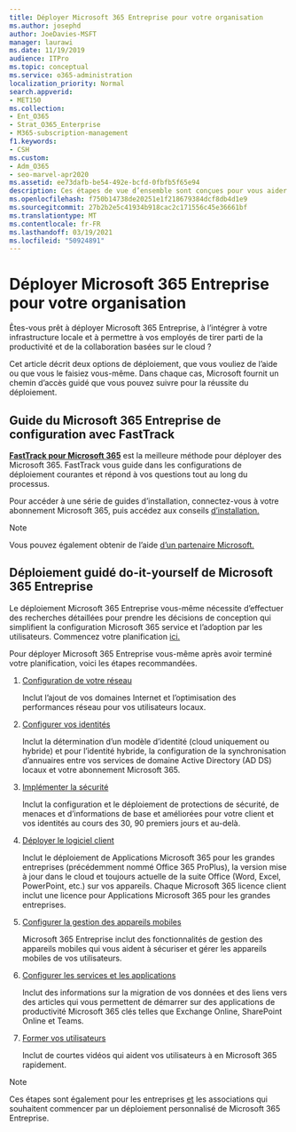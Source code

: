 ```yaml
---
title: Déployer Microsoft 365 Entreprise pour votre organisation
ms.author: josephd
author: JoeDavies-MSFT
manager: laurawi
ms.date: 11/19/2019
audience: ITPro
ms.topic: conceptual
ms.service: o365-administration
localization_priority: Normal
search.appverid:
- MET150
ms.collection:
- Ent_O365
- Strat_O365_Enterprise
- M365-subscription-management
f1.keywords:
- CSH
ms.custom:
- Adm_O365
- seo-marvel-apr2020
ms.assetid: ee73dafb-be54-492e-bcfd-0fbfb5f65e94
description: Ces étapes de vue d’ensemble sont conçues pour vous aider à configurer votre réseau, à créer vos identités, à déployer Microsoft 365 Apps et à migrer vos données.
ms.openlocfilehash: f750b14738de20251e1f218679384dcf8db4d1e9
ms.sourcegitcommit: 27b2b2e5c41934b918cac2c171556c45e36661bf
ms.translationtype: MT
ms.contentlocale: fr-FR
ms.lasthandoff: 03/19/2021
ms.locfileid: "50924891"
---
```

# <a name="deploy-microsoft-365-enterprise-for-your-organization"></a>Déployer Microsoft 365 Entreprise pour votre organisation

Êtes-vous prêt à déployer Microsoft 365 Entreprise, à l’intégrer à votre infrastructure locale et à permettre à vos employés de tirer parti de la productivité et de la collaboration basées sur le cloud ?

Cet article décrit deux options de déploiement, que vous vouliez de l’aide ou que vous le faisiez vous-même. Dans chaque cas, Microsoft fournit un chemin d’accès guidé que vous pouvez suivre pour la réussite du déploiement.

## <a name="guided-microsoft-365-enterprise-setup-process-with-fasttrack"></a>Guide du Microsoft 365 Entreprise de configuration avec FastTrack

**[FastTrack pour Microsoft 365](https://www.microsoft.com/fasttrack/microsoft-365)** est la meilleure méthode pour déployer des Microsoft 365. FastTrack vous guide dans les configurations de déploiement courantes et répond à vos questions tout au long du processus. 

Pour accéder à une série de guides d’installation, connectez-vous à votre abonnement Microsoft 365, puis accédez aux conseils [d’installation.](https://aka.ms/o365fasttrack)

>[!Note]
>Vous pouvez également obtenir de l’aide [d’un partenaire Microsoft.](https://www.microsoft.com/solution-providers/home)
>

## <a name="do-it-yourself-guided-deployment-of-microsoft-365-enterprise"></a>Déploiement guidé do-it-yourself de Microsoft 365 Entreprise

Le déploiement Microsoft 365 Entreprise vous-même nécessite d’effectuer des recherches détaillées pour prendre les décisions de conception qui simplifient la configuration Microsoft 365 service et l’adoption par les utilisateurs. Commencez votre planification [ici.](get-your-organization-ready-for-office-365.md)

Pour déployer Microsoft 365 Entreprise vous-même après avoir terminé votre planification, voici les étapes recommandées.

1. [Configuration de votre réseau](set-up-network-for-microsoft-365.md)

   Inclut l’ajout de vos domaines Internet et l’optimisation des performances réseau pour vos utilisateurs locaux.
 
2. [Configurer vos identités](protect-your-global-administrator-accounts.md)

   Inclut la détermination d’un modèle d’identité (cloud uniquement ou hybride) et pour l’identité hybride, la configuration de la synchronisation d’annuaires entre vos services de domaine Active Directory (AD DS) locaux et votre abonnement Microsoft 365.

3. [Implémenter la sécurité](/office365/securitycompliance/security-roadmap)

   Inclut la configuration et le déploiement de protections de sécurité, de menaces et d’informations de base et améliorées pour votre client et vos identités au cours des 30, 90 premiers jours et au-delà.
 
4. [Déployer le logiciel client](/DeployOffice/deployment-guide-microsoft-365-apps)

   Inclut le déploiement de Applications Microsoft 365 pour les grandes entreprises (précédemment nommé Office 365 ProPlus), la version mise à jour dans le cloud et toujours actuelle de la suite Office (Word, Excel, PowerPoint, etc.) sur vos appareils. Chaque Microsoft 365 licence client inclut une licence pour Applications Microsoft 365 pour les grandes entreprises.
 
5. [Configurer la gestion des appareils mobiles](https://support.office.com/article/set-up-mobile-device-management-mdm-in-office-365-dd892318-bc44-4eb1-af00-9db5430be3cd)

   Microsoft 365 Entreprise inclut des fonctionnalités de gestion des appareils mobiles qui vous aident à sécuriser et gérer les appareils mobiles de vos utilisateurs.
 
6. [Configurer les services et les applications](configure-services-and-applications.md)

   Inclut des informations sur la migration de vos données et des liens vers des articles qui vous permettent de démarrer sur des applications de productivité Microsoft 365 clés telles que Exchange Online, SharePoint Online et Teams.
 
7. [Former vos utilisateurs](/office365/admin/admin-overview/get-started-with-office-365#training-resources-for-your-users)

   Inclut de courtes vidéos qui aident vos utilisateurs à en Microsoft 365 rapidement.
 

>[!Note]
>Ces étapes sont également pour les entreprises [et](https://go.microsoft.com/fwlink/?LinkId=627221) les associations qui souhaitent commencer par un déploiement personnalisé de Microsoft 365 Entreprise. 
>